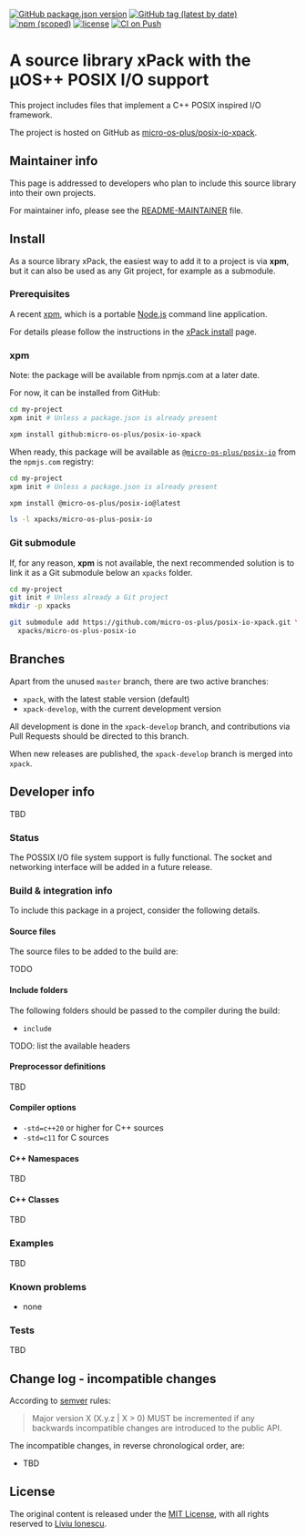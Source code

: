 [![GitHub package.json version](https://img.shields.io/github/package-json/v/micro-os-plus/posix-io-xpack)](https://github.com/micro-os-plus/posix-io-xpack/blob/xpack/package.json)
[![GitHub tag (latest by date)](https://img.shields.io/github/v/tag/micro-os-plus/posix-io-xpack)](https://github.com/micro-os-plus/posix-io-xpack/tags/)
[![npm (scoped)](https://img.shields.io/npm/v/@micro-os-plus/posix-io.svg?color=blue)](https://www.npmjs.com/package/@micro-os-plus/posix-io/)
[![license](https://img.shields.io/github/license/micro-os-plus/posix-io-xpack)](https://github.com/micro-os-plus/posix-io-xpack/blob/xpack/LICENSE)
[![CI on Push](https://github.com/micro-os-plus/posix-io-xpack/actions/workflows/CI.yml/badge.svg)](https://github.com/micro-os-plus/posix-io-xpack/actions/workflows/CI.yml)

# A source library xPack with the µOS++ POSIX I/O support

This project includes files that implement a C++ POSIX inspired I/O framework.

The project is hosted on GitHub as
[micro-os-plus/posix-io-xpack](https://github.com/micro-os-plus/posix-io-xpack).

## Maintainer info

This page is addressed to developers who plan to include this source
library into their own projects.

For maintainer info, please see the
[README-MAINTAINER](README-MAINTAINER.md) file.

## Install

As a source library xPack, the easiest way to add it to a project is via
**xpm**, but it can also be used as any Git project, for example as a submodule.

### Prerequisites

A recent [xpm](https://xpack.github.io/xpm/),
which is a portable [Node.js](https://nodejs.org/) command line application.

For details please follow the instructions in the
[xPack install](https://xpack.github.io/install/) page.

### xpm

Note: the package will be available from npmjs.com at a later date.

For now, it can be installed from GitHub:

```sh
cd my-project
xpm init # Unless a package.json is already present

xpm install github:micro-os-plus/posix-io-xpack
```

When ready, this package will be available as
[`@micro-os-plus/posix-io`](https://www.npmjs.com/package/@micro-os-plus/posix-io)
from the `npmjs.com` registry:

```sh
cd my-project
xpm init # Unless a package.json is already present

xpm install @micro-os-plus/posix-io@latest

ls -l xpacks/micro-os-plus-posix-io
```

### Git submodule

If, for any reason, **xpm** is not available, the next recommended
solution is to link it as a Git submodule below an `xpacks` folder.

```sh
cd my-project
git init # Unless already a Git project
mkdir -p xpacks

git submodule add https://github.com/micro-os-plus/posix-io-xpack.git \
  xpacks/micro-os-plus-posix-io
```

## Branches

Apart from the unused `master` branch, there are two active branches:

- `xpack`, with the latest stable version (default)
- `xpack-develop`, with the current development version

All development is done in the `xpack-develop` branch, and contributions via
Pull Requests should be directed to this branch.

When new releases are published, the `xpack-develop` branch is merged
into `xpack`.

## Developer info

TBD

### Status

The POSSIX I/O file system support is fully functional.
The socket and networking interface will be added in a future release.

### Build & integration info

To include this package in a project, consider the following details.

#### Source files

The source files to be added to the build are:

TODO

#### Include folders

The following folders should be passed to the compiler during the build:

- `include`

TODO: list the available headers

#### Preprocessor definitions

TBD

#### Compiler options

- `-std=c++20` or higher for C++ sources
- `-std=c11` for C sources

#### C++ Namespaces

TBD

#### C++ Classes

TBD

### Examples

TBD

### Known problems

- none

### Tests

TBD

## Change log - incompatible changes

According to [semver](https://semver.org) rules:

> Major version X (X.y.z | X > 0) MUST be incremented if any
backwards incompatible changes are introduced to the public API.

The incompatible changes, in reverse chronological order,
are:

- TBD

## License

The original content is released under the
[MIT License](https://opensource.org/licenses/MIT/),
with all rights reserved to
[Liviu Ionescu](https://github.com/ilg-ul/).
